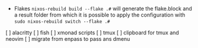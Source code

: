* Flakes
`nixos-rebuild build --flake .#` will generate the flake.block and a result folder from which it is possible to apply the configuration with `sudo nixos-rebuild switch --flake .#`

[ ] alacritty
[ ] fish
[ ] xmonad scripts
[ ] tmux
[ ] clipboard for tmux and neovim
[ ] migrate from enpass to pass ans dmenu
